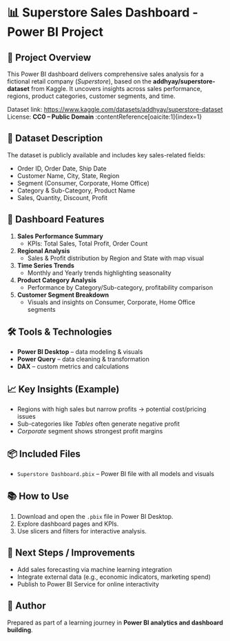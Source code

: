 # 📊 Superstore Sales Dashboard - Power BI Project

## 📝 Project Overview
This Power BI dashboard delivers comprehensive sales analysis for a fictional retail company (*Superstore*), based on the **addhyay/superstore-dataset** from Kaggle. It uncovers insights across sales performance, regions, product categories, customer segments, and time.

Dataset link: https://www.kaggle.com/datasets/addhyay/superstore-dataset  
License: **CC0 – Public Domain** :contentReference[oaicite:1]{index=1}

## 📁 Dataset Description
The dataset is publicly available and includes key sales-related fields:

- Order ID, Order Date, Ship Date
- Customer Name, City, State, Region
- Segment (Consumer, Corporate, Home Office)
- Category & Sub-Category, Product Name
- Sales, Quantity, Discount, Profit

## 📌 Dashboard Features

1. **Sales Performance Summary**
   - KPIs: Total Sales, Total Profit, Order Count
2. **Regional Analysis**
   - Sales & Profit distribution by Region and State with map visual
3. **Time Series Trends**
   - Monthly and Yearly trends highlighting seasonality
4. **Product Category Analysis**
   - Performance by Category/Sub-category, profitability comparison
5. **Customer Segment Breakdown**
   - Visuals and insights on Consumer, Corporate, Home Office segments

## 🛠️ Tools & Technologies
- **Power BI Desktop** – data modeling & visuals
- **Power Query** – data cleaning & transformation
- **DAX** – custom metrics and calculations

## 📈 Key Insights (Example)
- Regions with high sales but narrow profits → potential cost/pricing issues
- Sub-categories like *Tables* often generate negative profit
- *Corporate* segment shows strongest profit margins

## 📦 Included Files
- `Superstore Dashboard.pbix` – Power BI file with all models and visuals

## 📚 How to Use
1. Download and open the `.pbix` file in Power BI Desktop.
2. Explore dashboard pages and KPIs.
3. Use slicers and filters for interactive analysis.

## 🚀 Next Steps / Improvements
- Add sales forecasting via machine learning integration
- Integrate external data (e.g., economic indicators, marketing spend)
- Publish to Power BI Service for online interactivity

## 👤 Author
Prepared as part of a learning journey in **Power BI analytics and dashboard building**.

